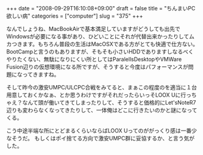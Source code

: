 +++
date = "2008-09-29T16:10:08+09:00"
draft = false
title = "ちんまいPC欲しい病"
categories = ["computer"]
slug = "375"
+++

なんでしょうね、MacBookAirで基本満足していますがどうしても出先でWindowsが必要になる事があり、ひどいことにそれが代替出来かったりしてムカつきます。もちろん普段の生活はMacOSXである方がとても快適で仕方ない。BootCampと言うのもありますが、そもそも小さいHDDでありますしなるべくやりたくない、無駄になりにくい所としてはParalellsDesktopやVMWare
Fusion辺りの仮想環境になる所ですが、そうすると今度はパフォーマンスが問題になってきますね。

そして昨今の激安UMPC/ULCPC合戦をみてると、まぁこの程度のを適当に１台用意しておくかなぁ、とか思うわけですがそれだったらいっそLOOX
Uに行っちゃえ？なんて頭が働いてきてしまったりして、そうすると価格的にLet'sNoteR7辺りも変わらなくなってきたりして、一体俺はどこに行きたいのかと謎になってくる。

こう中途半端な所にとどまるくらいならばLOOX Uってのががっくり感は一番少なそうだ。
もしくはポイ捨てる方向で激安UMPC群に妥協するか、と言う気がした。
